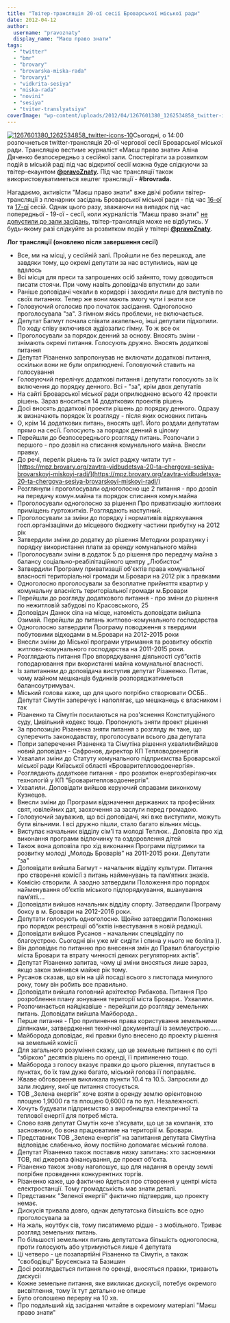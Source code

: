 ```yaml
---
title: "Твітер-трансляція 20-ої сесії Броварської міської ради"
date: 2012-04-12
author: 
  username: "pravoznaty"
  display_name: "Маєш право знати"
tags: 
  - "twitter"
  - "bmr"
  - "brovary"
  - "brovarska-miska-rada"
  - "brovaryi"
  - "vidkrita-sesiya"
  - "miska-rada"
  - "novini"
  - "sesiya"
  - "tviter-translyatsiya"
coverImage: "wp-content/uploads/2012/04/1267601380_1262534858_twitter-icons-10.jpg"
---
```


[![](https://mpz.brovary.org/wp-content/uploads/2012/04/1267601380_1262534858_twitter-icons-10.jpg "1267601380_1262534858_twitter-icons-10")](https://mpz.brovary.org/wp-content/uploads/2012/04/1267601380_1262534858_twitter-icons-10.jpg)Сьогодні, о 14:00 розпочнеться twitter-трансляція 20-ої чергової сесії Броварської міської ради. Трансляцію вестиме журналіст «Маєш право знати» Аліна Дяченко безпосередньо з сесійної зали. Спостерігати за розвитком подій в міській раді під час відкритої сесії можна буде слідкуючи за твітер-екаунтом **[@pravoZnaty](https://twitter.com/#!/PravoZnaty).** Під час трансляції також використовуватиметься хештег трансляції - **#brovrada.**

Нагадаємо, активісти "Маєш право знати" вже двічі робили твітер-трансляції з пленарних засідань Броварської міської ради - під час [16-ої](https://mpz.brovary.org/pozachergova-16ta-sesia-brovarskoie-miskoie-radi-20-12-2011/) та [17-ої](https://mpz.brovary.org/chergova-17ta-sesia-brovarskoi-miskoi-radi-29122011/) сесій. Однак цього разу, зважаючи на випадок під час попередньої - 19-ої - сесії, коли журналістів "Маєш право знати" [не допустили до зали засідань](https://mpz.brovary.org/nevidomi-u-formi-militsiyi-blokuyut-bro/), твітер-трансляція може не відбутись. У будь-якому разі слідкуйте за розвитком подій у твітері **[@pravoZnaty](https://twitter.com/#!/PravoZnaty)**.

**Лог трансляції (оновлено після завершення сесії)**

- Все, ми на місці, у сесійній залі. Пройшли не без перешкод, але завдяки тому, що окремі депутати за нас вступились, нам це вдалось
- Всі місця для преси та запрошених осіб зайнято, тому доводиться писати стоячи. При чому навіть доповідачів впустили до зали
- Раніше доповідачі чекали в коридорі і заходили лише для виступів по своїх питаннях. Тепер же вони мають змогу чути і знати все
- Головуючий оголосив про початок засідання. Одноголосно проголосувала "за". З гімном якісь проблеми, не включається.
- Депутат Багмут почала співати акапельно, інші депутати підхопили. По ходу співу включився аудіозапис гімну. То ж все ок
- Проголосували за порядок денний за основу. Вносять зміни - знімають окремі питання. Голосують дружно. Вносять додаткові питання
- Депутат Різаненко запропонував не включати додаткові питання, оскільки вони не були оприлюднені. Головуючий ставить на голосування
- Головуючий перелічує додаткові питання і депутати голосують за їх включення до порядку денного. Всі - "за", крім двох депутатів
- На сайті Броварської міської ради оприлюднено всього 42 проекти рішень. Зараз вноситься 14 додаткових проектів рішень
- Досі вносять додаткові проекти рішень до порядку денного. Одразу ж визначають порядок їх розгляду - після яких основних питань
- О, крім 14 додаткових питань, вносять ще1. Його роздали депутатам прямо на сесії. Голосують за порядок денний в цілому
- Перейшли до безпосереднього розгляду питань. Розпочали з першого - про дозвіл на списання комунального майна. Внесли правку.
- До речі, перелік рішень та їх зміст раджу читати тут - [https://mpz.brovary.org/zavtra-vidbudetsya-20-ta-chergova-sesiya-brovarskoyi-miskoyi-radi/](https://mpz.brovary.org/zavtra-vidbudetsya-20-ta-chergova-sesiya-brovarskoyi-miskoyi-radi/)
- Розглянули і проголосували одноголосно ще 2 питання - про дозвіл на передачу комун.майна та порядок списання комун.майна
- Проголосували одноголосно за рішення Про приватизацію житлових приміщень гуртожитків. Розглядають наступний.
- Проголосували за зміни до порядку і нормативів відряхування госп.організаціями до місцевого бюджету частини прибутку на 2012 рік
- Затвердили зміни до додатку до рішення Методики розрахунку і порядку використання плати за оренду комунального майна
- Проголосували зміни в додаток 5 до рішення про передачу майна з балансу соціально-реабілітаційного центру „Любисток”
- Затвердили Програму приватизації об'єктів права комунальної власності територіальної громади м.Бровари на 2012 рік з правками
- Одноголосно проголосували за безоплатне прийняття квартир у комунальну власність територіальної громади м.Бровари
- Перейшли до розгляду додаткового питання - про зміни до рішення по нежитловій забудові по Красовського, 25
- Доповідач Данюк сіла на місце, натомість доповідати вийшла Озимай. Перейшли до питань житлово-комунального господарства
- Одноголосно затвердили Програму поводження з твердими побутовими відходами в м.Бровари на 2012-2015 роки
- Внесли зміни до Міської програми утримання та розвитку обєктів житлово-комунального господарства на 2011-2015 роки.
- Розглядають питання Про впорядкування діяльності суб”єктів гоподарювання при вкористанні майна комунальної власності.
- Із запитанням до доповідача виступив депутат Різаненко. Питає, чому майном мешканців будинків розпоряджатиметься балансоутримувач.
- Міський голова каже, що для цього потрібно створювати ОСББ.. Депутат Сімутін заперечує і наполягає, що мешканець є власником і так
- Різаненко та Сімутін посилаються на роз'яснення Конституційного суду, Цивільний кодекс тощо. Пропонують зняти проект рішення
- За пропозицію Різаненка зняти питання з розгляду як таке, що суперечить законодавству, проголосували всього два депутата
- Попри заперечення Різаненка та Сімутіна рішення ухвалилиВийшов новий доповідач - Сафронов, директор КП Тепловодоенергія
- Ухвалали зміни до Статуту комунального підприємства Броварської міської ради Київської області «Броваритепловодоенергія».
- Розглядають додаткове питання - про розвиток енергозберігаючих технологій у КП "Броваритепловодоенергія".
- Ухвалили. Доповідати вийшов керуючий справами виконкому Кузнецов.
- Внесли зміни до Програми відзначення державних та професійних свят, ювілейних дат, заохочення за заслуги перед громадою.
- Головуючий зауважив, що всі доповідачі, які вже виступили, можуть бути вільними. І всі дружно пішли, стало багато вільних місць.
- Виступає начальник відділу сім'ї та молоді Теплюк.. Доповіла про хід виконання програми відпочинку та оздоровлення дітей
- Також вона доповіла про хід виконання Програми підтримки та розвитку молоді „Молодь Броварів” на 2011-2015 роки. Депутати "за"
- Доповідати вийшла Багмут - начальник відділу культури. Питання про створення комісії з питань найменувань та пам’ятних знаків.
- Комісію створили. А заодно затвердили Положення про порядок найменування об’єктів міського підпорядкування, вшанування пам’яті....
- Доповідати вийшов начальник відділу спорту. Затвердили Програму боксу в м. Бровари на 2012-2016 роки.
- Депутати голосують одноголосно. Щойно затвердили Положення про порядок реєстрації об”єктів інвестування в новій редакції.
- Доповідати вийшов Русанов - начальник спецвідділу по благоустрою. Сьогодні він уже міг сидіти і спина у нього не боліла )).
- Він доповідає по питанню про внесення змін до Правил благоустрію міста Бровари та втрату чинності деяких регуляторних актів”.
- Депутат Різаненко запитав, чому ці зміни вносяться лише зараз, якщо закон змінився майже рік тому.
- Русанов сказав, що він на цій посаді всього з листопада минулого року, тому він робить все правильно.
- Доповідати вийшла головний архітектор Рибакова. Питання Про розроблення плану зонування території міста Бровари.. Ухвалили.
- Розпочинається найцікавіше - перейшли до розгляду земельних питань. Доповідати вийшла Майборода..
- Перше питання - Про припинення права користування земельними ділянками, затвердження технічної документації із землеустрою.......
- Майборода доповідає, які правки було внесено до проекту рішення на земельній комісії
- Для загального розуміння скажу, що це земельне питання є по суті "збіркою" десятків рішень по оренді, її припиненню тощо.
- Майборода з голосу вказує правки до цього рішення, плутається в пунктах, бо їх там дуже багато, міський голова її поправляє.
- Жваве обговорення викликала пункти 10.4 та 10.5. Запросили до зали людину, якої це питання стосується.
- ТОВ „Зелена енергія” хоче взяти в оренду землю орієнтовною площею 1,9000 га та площею 0,6000 га по вул. Незалежності.
- Хочуть будувати підприємство з виробництва електричної та теплової енергії для потреб міста.
- Слово взяв депутат Сімутін хоче з'ясувати, що це за компанія, хто засновники, бо вона працюватиме на території м. Бровари.
- Представник ТОВ „Зелена енергія” на запитання депутата Сімутіна відповідає слабенько, йому постійно допомагає міський голова.
- Депутат Різаненко також поставив низку запитань: хто засновники ТОВ, які джерела фінансування, де проект об'єкта.
- Різаненко також знову наголошує, що для надання в оренду землі потрібне проведення конкурентних торгів.
- Різаненко каже, що фактично йдеться про створення у центрі міста електростанції. Тому громадськість має знати деталі.
- Представник "Зеленої енергії" фактично підтвердив, що проекту немає.
- Дискусія тривала довго, однак депутатська більшість все одно проголосувала за
- На жаль, ноутбук сів, тому писатимемо рідше - з мобільного. Триває розгляд земельних питань.
- По більшості земельних питань депутатська більшість одноголосна, проти голосують або утримуються лише 4 депутата
- Ці четверо - це позапартійні Різаненко та Сімутін, а також "свободівці" Брусенська та Базишин
- Досі розглядається питання по оренді, вносяться правки, тривають дискусіі
- Кожне земельне питання, яке викликає дискусії, потебує окремого висвітлення, тому їх тут детально не опише
- Було оголошено перерву на 10 хв.
- Про подальший хід засідання читайте в окремому матеріалі "Маєш право знати"
